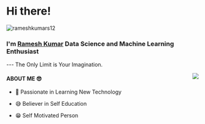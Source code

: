  # Hi there! 
 <p align="left"> <img src="https://komarev.com/ghpvc/?username=rameshkumars12" alt="rameshkumars12" /> </p>

 
 ### I'm [Ramesh Kumar](https://github.com/rameshkumars12/) Data Science and Machine Learning Enthusiast
 
<p>    --- The Only Limit is Your Imagination. </p>
 
 
 <img align="right" src="https://github-readme-stats.vercel.app/api?username=rameshkumars12&show_icons=true&hide_border=true">


#### ABOUT ME :sunglasses:
  
  - :rocket: Passionate in Learning New Technology
  
  - :sweat_smile: Believer in Self Education
  
  - :grin: Self Motivated Person

